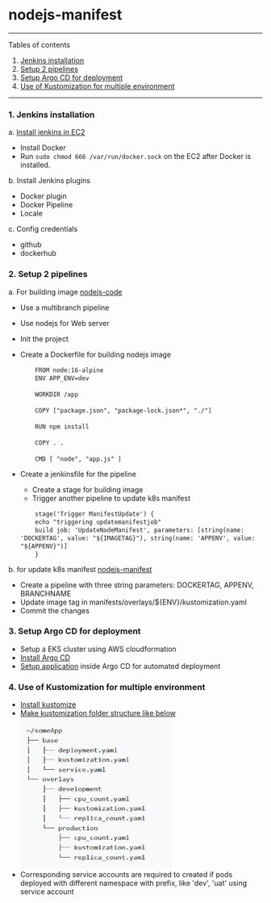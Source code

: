 # nodejs-manifest

*******
Tables of contents  
 1. [Jenkins installation ](#JenkinsInstallation )
 2. [Setup 2 pipelines](#Setup2Pipelines)
 3. [Setup Argo CD for deployment](#SetupArgoCDForDeployment)
 4. [Use of Kustomization for multiple environment](#UseOfKustomizationForMultipleEnvironment)

*******

<div id='JenkinsInstallation'/>  

### 1. Jenkins installation 
a. [Install jenkins in EC2](https://www.jenkins.io/doc/tutorials/tutorial-for-installing-jenkins-on-AWS/)

- Install Docker
- Run ```sudo chmod 666 /var/run/docker.sock``` on the EC2 after Docker is installed.
			
b. Install Jenkins plugins
	
- Docker plugin
- Docker Pipeline
- Locale
			
c. Config credentials
	
- github
- dockerhub
	
<div id='Setup2Pipelines'/>  

### 2. Setup 2 pipelines
a. For building image [nodejs-code](https://github.com/johnchan2016/nodejs-code.git)

- Use a multibranch pipeline 
- Use nodejs for Web server
- Init the project
- Create a Dockerfile for building nodejs image
	```
		FROM node:16-alpine
		ENV APP_ENV=dev

		WORKDIR /app

		COPY ["package.json", "package-lock.json*", "./"]

		RUN npm install

		COPY . .

		CMD [ "node", "app.js" ]
	```
	
- Create a jenkinsfile for the pipeline
	
	- Create a stage for building image			
	- Trigger another pipeline to update k8s manifest
	
	```
	    stage('Trigger ManifestUpdate') {
		echo "triggering updatemanifestjob"
		build job: 'UpdateNodeManifest', parameters: [string(name: 'DOCKERTAG', value: "${IMAGETAG}"), string(name: 'APPENV', value: "${APPENV}")]
	    }
  	```
	
b. for update k8s manifest [nodejs-manifest](https://github.com/johnchan2016/nodejs-manifest.git)

- Create a pipeline with three string parameters: DOCKERTAG, APPENV, BRANCHNAME
- Update image tag in manifests/overlays/${ENV}/kustomization.yaml
- Commit the changes
	
<div id='SetupArgoCDForDeployment'/> 

### 3. Setup Argo CD for deployment

- Setup a EKS cluster using AWS cloudformation
- [Install Argo CD](https://www.eksworkshop.com/intermediate/290_argocd/)
- [Setup application](https://argo-cd.readthedocs.io/en/stable/getting_started/#6-create-an-application-from-a-git-repository) inside Argo CD for automated deployment 

<div id='UseOfKustomizationForMultipleEnvironment'/>  

### 4. Use of Kustomization for multiple environment

- [Install kustomize](https://kubectl.docs.kubernetes.io/installation/kustomize/)
- [Make kustomization folder structure like below](https://kubectl.docs.kubernetes.io/guides/introduction/kustomize/)<br/>
  <img src="./images/kustomize-folder-structure.jpg" width="300" height="300">
- Corresponding service accounts are required to created if pods deployed with different namespace with prefix, like 'dev', 'uat' using service account
